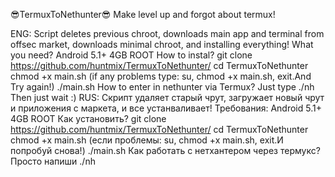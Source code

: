 😎TermuxToNethunter😎
Make level up and forgot about termux!

ENG:
Script deletes previous chroot, downloads main app and terminal from offsec market, downloads minimal chroot, and installing everything!
What you need?
Android 5.1+
4GB
ROOT
How to instal?
git clone https://github.com/huntmix/TermuxToNethunter/
cd TermuxToNethunter
chmod +x main.sh (if any problems type: su, chmod +x main.sh, exit.And Try again!)
./main.sh
How to enter in nethunter via Termux?
Just type ./nh
Then just wait :)
RUS:
Скрипт удаляет старый чрут, загружает новый чрут и приложения с маркета, и все устанваливает!
Требования:
Android 5.1+
4GB
ROOT
Как установить?
git clone https://github.com/huntmix/TermuxToNethunter/
cd TermuxToNethunter
chmod +x main.sh (если проблемы: su, chmod +x main.sh, exit.И попробуй снова!)
./main.sh
Как работать с нетхантером через термукс?
Просто напиши ./nh
